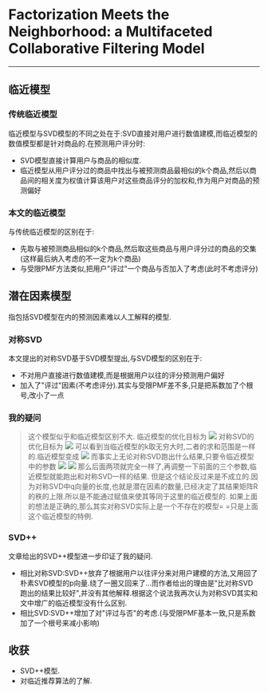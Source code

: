 # Factorization Meets the Neighborhood: a Multifaceted Collaborative Filtering Model
---

## 临近模型

### 传统临近模型

临近模型与SVD模型的不同之处在于:SVD直接对用户进行数值建模,而临近模型的数值模型都是针对商品的.在预测用户评分时:

* SVD模型直接计算用户与商品的相似度.
* 临近模型从用户评分过的商品中找出与被预测商品最相似的k个商品,然后以商品间的相关度为权值计算该用户对这些商品评分的加权和,作为用户对商品的预测偏好

### 本文的临近模型

与传统临近模型的区别在于:

* 先取与被预测商品相似的k个商品,然后取这些商品与用户评分过的商品的交集(这样最后纳入考虑的不一定为k个商品)
* 与受限PMF方法类似,把用户"评过"一个商品与否加入了考虑(此时不考虑评分)

## 潜在因素模型

指包括SVD模型在内的预测因素难以人工解释的模型.

### 对称SVD

本文提出的对称SVD基于SVD模型提出,与SVD模型的区别在于:

* 不对用户直接进行数值建模,而是根据用户以往的评分预测用户偏好
* 加入了"评过"因素(不考虑评分).其实与受限PMF差不多,只是把系数加了个根号,改小了一点

### 我的疑问
> 这个模型似乎和临近模型区别不大.
> 临近模型的优化目标为
> <img src="http://chart.googleapis.com/chart?cht=tx&chl=\mu%2Bb_u%2Bb_i%2B|R^k(i;u)|^{-1/2}\sum_{j\in R^k(i;u)}(r_{uj}-b_{uj})w_{ij}%2B|N^k(i;u)|^{-1/2}\sum_{j\in N^k(i;u)}c_{ij}" style="border:none;">
> 对称SVD的优化目标为
> <img src="http://chart.googleapis.com/chart?cht=tx&chl=b_{ui}%2Bq_i^T(|R(u)|^{-1/2}\sum_{j\in R(u)}(r_{uj}-b_{uj})x_j%2B|N(u)|^{-1/2}\sum_{j\in N(u)}y_j)" style="border:none;">
> 可以看到当临近模型的k取无穷大时,二者的求和范围是一样的.临近模型变成
> <img src="http://chart.googleapis.com/chart?cht=tx&chl=\mu%2Bb_u%2Bb_i%2B|R(u)|^{-1/2}\sum_{j\in R(u)}(r_{uj}-b_{uj})w_{ij}%2B|N(u)|^{-1/2}\sum_{j\in N(u)}c_{ij}" style="border:none;">
> 而事实上无论对称SVD跑出什么结果,只要令临近模型中的参数
> <img src="http://chart.googleapis.com/chart?cht=tx&chl=w_{ij}=q_i^Tx_j" style="border:none;">
> <img src="http://chart.googleapis.com/chart?cht=tx&chl=c_{ij}=q_i^Ty_j" style="border:none;">
> 那么后面两项就完全一样了,再调整一下前面的三个参数,临近模型就能跑出和对称SVD一样的结果.
> 但是这个结论反过来是不成立的.因为对称SVD中q向量的长度,也就是潜在因素的数量,已经决定了其结果矩阵R的秩的上限.所以是不能通过赋值来使其等同于这里的临近模型的.
> 如果上面的想法是正确的,那么其实对称SVD实际上是一个不存在的模型= =只是上面这个临近模型的特例.

### SVD++

文章给出的SVD++模型进一步印证了我的疑问.
* 相比对称SVD:SVD++放弃了根据用户以往评分来对用户建模的方法,又用回了朴素SVD模型的p向量.绕了一圈又回来了...而作者给出的理由是"比对称SVD跑出的结果比较好",并没有其他解释.根据这个说法我再次认为对称SVD其实和文中增广的临近模型没有什么区别.
* 相比SVD:SVD++增加了对"评过与否"的考虑.(与受限PMF基本一致,只是系数加了一个根号来减小影响)

## 收获

* SVD++模型.
* 对临近推荐算法的了解.
